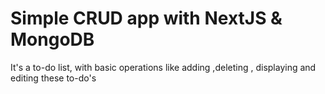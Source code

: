# Simple CRUD app with NextJS & MongoDB 
It's a to-do list, with basic operations like adding ,deleting , displaying and editing these to-do's
